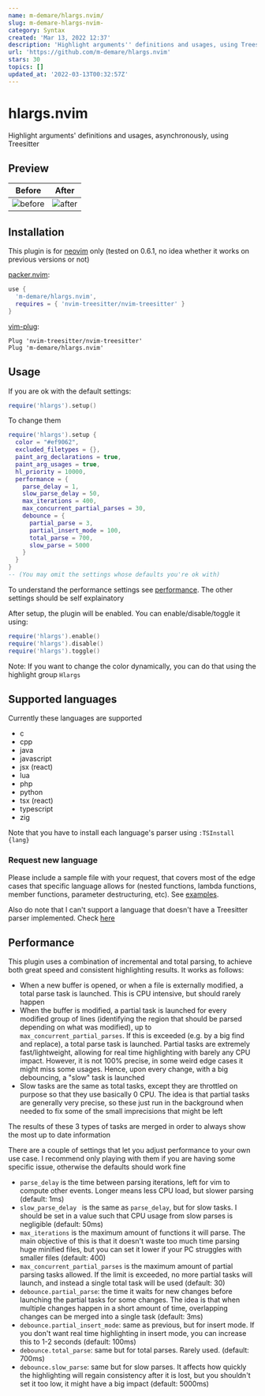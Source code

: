 ```yaml
---
name: m-demare/hlargs.nvim/
slug: m-demare-hlargs-nvim-
category: Syntax
created: 'Mar 13, 2022 12:37'
description: 'Highlight arguments'' definitions and usages, using Treesitter'
url: 'https://github.com/m-demare/hlargs.nvim'
stars: 30
topics: []
updated_at: '2022-03-13T00:32:57Z'
---
```

# hlargs.nvim

Highlight arguments' definitions and usages, asynchronously, using Treesitter

## Preview

| Before                                                                                                           | After                                                                                                           |
| ---------------------------------------------------------------------------------------------------------------- | --------------------------------------------------------------------------------------------------------------- |
| ![before](https://user-images.githubusercontent.com/34817965/153656813-8c037f48-70a8-486d-890a-484695b33067.png) | ![after](https://user-images.githubusercontent.com/34817965/153656820-65bc6144-c4e7-4b5c-a671-0ada8cd8c0eb.png) |

## Installation

This plugin is for [neovim](https://neovim.io/) only (tested on 0.6.1, no idea whether it works on
previous versions or not)

[packer.nvim](https://github.com/wbthomason/packer.nvim):

```lua
use {
  'm-demare/hlargs.nvim',
  requires = { 'nvim-treesitter/nvim-treesitter' }
}
```

[vim-plug](https://github.com/junegunn/vim-plug):

```vim
Plug 'nvim-treesitter/nvim-treesitter'
Plug 'm-demare/hlargs.nvim'
```

## Usage

If you are ok with the default settings:

```lua
require('hlargs').setup()
```

To change them

```lua
require('hlargs').setup {
  color = "#ef9062",
  excluded_filetypes = {},
  paint_arg_declarations = true,
  paint_arg_usages = true,
  hl_priority = 10000,
  performance = {
    parse_delay = 1,
    slow_parse_delay = 50,
    max_iterations = 400,
    max_concurrent_partial_parses = 30,
    debounce = {
      partial_parse = 3,
      partial_insert_mode = 100,
      total_parse = 700,
      slow_parse = 5000
    }
  }
}
-- (You may omit the settings whose defaults you're ok with)
```

To understand the performance settings see [performance](#performance). The other settings should be
self explainatory

After setup, the plugin will be enabled. You can enable/disable/toggle it using:

```lua
require('hlargs').enable()
require('hlargs').disable()
require('hlargs').toggle()
```

Note: If you want to change the color dynamically, you can do that using the highlight group `Hlargs`

## Supported languages

Currently these languages are supported

*   c
*   cpp
*   java
*   javascript
*   jsx (react)
*   lua
*   php
*   python
*   tsx (react)
*   typescript
*   zig

Note that you have to install each language's parser using `:TSInstall {lang}`

### Request new language

Please include a sample file with your request, that covers most of the edge cases that specific
language allows for (nested functions, lambda functions, member functions, parameter destructuring,
etc). See [examples](https://github.com/m-demare/hlargs.nvim/tree/main/testfiles).

Also do note that I can't support a language that doesn't have a Treesitter parser implemented.
Check [here](https://github.com/nvim-treesitter/nvim-treesitter#supported-languages)

## Performance

This plugin uses a combination of incremental and total parsing, to achieve both great speed and
consistent highlighting results. It works as follows:

*   When a new buffer is opened, or when a file is externally modified, a total parse task is
    launched. This is CPU intensive, but should rarely happen
*   When the buffer is modified, a partial task is launched for every modified group of lines
    (identifying the region that should be parsed depending on what was modified), up to
    `max_concurrent_partial_parses`. If this is exceeded (e.g. by a big find and replace), a total
    parse task is launched. Partial tasks are extremely fast/lightweight, allowing for real time
    highlighting with barely any CPU impact. However, it is not 100% precise, in some weird edge cases
    it might miss some usages. Hence, upon every change, with a big debouncing, a "slow" task is
    launched
*   Slow tasks are the same as total tasks, except they are throttled on purpose so that they use
    basically 0 CPU. The idea is that partial tasks are generally very precise, so these just run in
    the background when needed to fix some of the small imprecisions that might be left

The results of these 3 types of tasks are merged in order to always show the most up to date
information

There are a couple of settings that let you adjust performance to your own use case. I recommend
only playing with them if you are having some specific issue, otherwise the defaults should work
fine

*   `parse_delay` is the time between parsing iterations, left for vim to compute other events. Longer
    means less CPU load, but slower parsing (default: 1ms)
*   `slow_parse_delay ` is the same as `parse_delay`, but for slow tasks. I should be set in a value
    such that CPU usage from slow parses is negligible (default: 50ms)
*   `max_iterations` is the maximum amount of functions it will parse. The main objective of this is
    that it doesn't waste too much time parsing huge minified files, but you can set it lower if your
    PC struggles with smaller files (default: 400)
*   `max_concurrent_partial_parses` is the maximum amount of partial parsing tasks allowed. If the
    limit is exceeded, no more partial tasks will launch, and instead a single total task will be used
    (default: 30)
*   `debounce.partial_parse`: the time it waits for new changes before launching the partial tasks for
    some changes. The idea is that when multiple changes happen in a short amount of time, overlapping
    changes can be merged into a single task (default: 3ms)
*   `debounce.partial_insert_mode`: same as previous, but for insert mode. If you don't want real time
    highlighting in insert mode, you can increase this to 1-2 seconds (default: 100ms)
*   `debounce.total_parse`: same but for total parses. Rarely used. (default: 700ms)
*   `debounce.slow_parse`: same but for slow parses. It affects how quickly the highlighting will
    regain consistency after it is lost, but you shouldn't set it too low, it might have a big impact
    (default: 5000ms)
